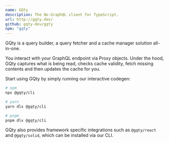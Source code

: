 ```yaml
---
name: GQty
description: The No-GraphQL client for TypeScript.
url: http://gqty.dev/
github: gqty-dev/gqty
npm: "gqty"
---
```


GQty is a query builder, a query fetcher and a cache manager solution all-in-one.

You interact with your GraphQL endpoint via Proxy objects. Under the hood, GQty captures what is being read, checks cache validity, fetch missing contents and then updates the cache for you.

Start using GQty by simply running our interactive codegen:

```bash
# npm
npx @gqty/cli

# yarn
yarn dlx @gqty/cli

# pnpm
pnpm dlx @gqty/cli
```

GQty also provides framework specific integrations such as `@gqty/react` and `@gqty/solid`, which can be installed via our CLI.
